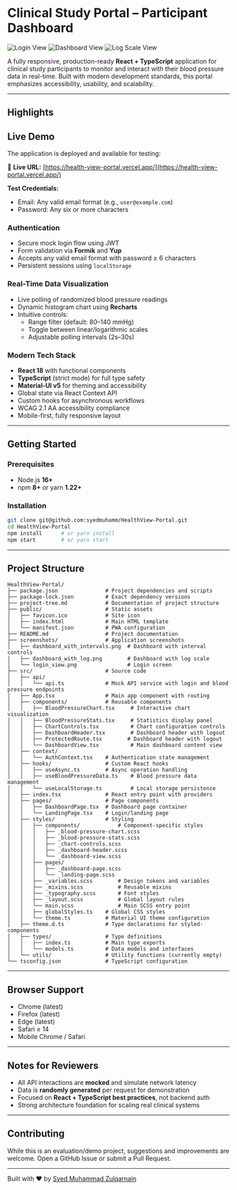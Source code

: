 # Clinical Study Portal – Participant Dashboard

![Login View](/screenshots/login_view.png)
![Dashboard View](/screenshots/dashboard_view.png)
![Log Scale View](/screenshots/dashboard_view_tablet.png)

A fully responsive, production-ready **React + TypeScript** application for clinical study participants to monitor and interact with their blood pressure data in real-time. Built with modern development standards, this portal emphasizes accessibility, usability, and scalability.

---

## Highlights

## Live Demo

The application is deployed and available for testing:

🔗 **Live URL:** [https://health-view-portal.vercel.app/](https://health-view-portal.vercel.app/)

**Test Credentials:**
- Email: Any valid email format (e.g., `user@example.com`)
- Password: Any six or more characters

### Authentication
- Secure mock login flow using JWT
- Form validation via **Formik** and **Yup**
- Accepts any valid email format with password ≥ 6 characters
- Persistent sessions using `localStorage`

### Real-Time Data Visualization
- Live polling of randomized blood pressure readings
- Dynamic histogram chart using **Recharts**
- Intuitive controls:
  - Range filter (default: 80–140 mmHg)
  - Toggle between linear/logarithmic scales
  - Adjustable polling intervals (2s–30s)

### Modern Tech Stack
- **React 18** with functional components
- **TypeScript** (strict mode) for full type safety
- **Material-UI v5** for theming and accessibility
- Global state via React Context API
- Custom hooks for asynchronous workflows
- WCAG 2.1 AA accessibility compliance
- Mobile-first, fully responsive layout

---

## Getting Started

### Prerequisites
- Node.js **16+**
- npm **8+** or yarn **1.22+**

### Installation
```bash
git clone git@github.com:syedmuhamm/HealthView-Portal.git
cd HealthView-Portal
npm install      # or yarn install
npm start        # or yarn start
```

---

## Project Structure

```
HealthView-Portal/
├── package.json               # Project dependencies and scripts
├── package-lock.json          # Exact dependency versions
├── project-tree.md            # Documentation of project structure
├── public/                    # Static assets
│   ├── favicon.ico            # Site icon
│   ├── index.html             # Main HTML template
│   └── manifest.json          # PWA configuration
├── README.md                  # Project documentation
├── screenshots/               # Application screenshots
│   ├── dashboard_with_intervals.png  # Dashboard with interval controls
│   ├── dashboard_with_log.png        # Dashboard with log scale
│   └── login_view.png                # Login screen
├── src/                       # Source code
│   ├── api/
│   │   └── api.ts             # Mock API service with login and blood pressure endpoints
│   ├── App.tsx                # Main app component with routing
│   ├── components/            # Reusable components
│   │   ├── BloodPressureChart.tsx     # Interactive chart visualization
│   │   ├── BloodPressureStats.tsx     # Statistics display panel
│   │   ├── ChartControls.tsx          # Chart configuration controls
│   │   ├── DashboardHeader.tsx        # Dashboard header with logout
│   │   ├── ProtectedRoute.tsx        # Dashboard header with logout
│   │   └── DashboardView.tsx          # Main dashboard content view
│   ├── context/
│   │   └── AuthContext.tsx    # Authentication state management
│   ├── hooks/                 # Custom React hooks
│   │   ├── useAsync.ts        # Async operation handling
│   │   ├── useBloodPressureData.ts    # Blood pressure data management
│   │   └── useLocalStorage.ts         # Local storage persistence
│   ├── index.tsx              # React entry point with providers
│   ├── pages/                 # Page components
│   │   ├── DashboardPage.tsx  # Dashboard page container
│   │   └── LandingPage.tsx    # Login/landing page
│   ├── styles/                # Styling
│   │   ├── components/            # Component-specific styles
│   │   │   ├── _blood-pressure-chart.scss
│   │   │   ├── _blood-pressure-stats.scss
│   │   │   ├── _chart-controls.scss
│   │   │   ├── _dashboard-header.scss
│   │   │   └── _dashboard-view.scss
│   │   ├── pages/
│   │   │   ├── _dashboard-page.scss
│   │   │   └── _landing-page.scss
│   │   ├── _variables.scss        # Design tokens and variables
│   │   ├── _mixins.scss           # Reusable mixins
│   │   ├── _typography.scss       # Font styles
│   │   ├── _layout.scss           # Global layout rules
│   │   └── main.scss              # Main SCSS entry point
│   │   ├── globalStyles.ts    # Global CSS styles
│   │   └── theme.ts           # Material UI theme configuration
│   ├── theme.d.ts             # Type declarations for styled-components
│   ├── types/                 # Type definitions
│   │   ├── index.ts           # Main type exports
│   │   └── models.ts          # Data models and interfaces
│   └── utils/                 # Utility functions (currently empty)
└── tsconfig.json              # TypeScript configuration
```

---

## Browser Support

- Chrome (latest)
- Firefox (latest)
- Edge (latest)
- Safari ≥ 14
- Mobile Chrome / Safari

---

## Notes for Reviewers

- All API interactions are **mocked** and simulate network latency  
- Data is **randomly generated** per request for demonstration  
- Focused on **React + TypeScript best practices**, not backend auth  
- Strong architecture foundation for scaling real clinical systems  

---

## Contributing

While this is an evaluation/demo project, suggestions and improvements are welcome. Open a GitHub Issue or submit a Pull Request.

---

Built with ❤️ by [Syed Muhammad Zulqarnain](https://github.com/syedmuhamm)
